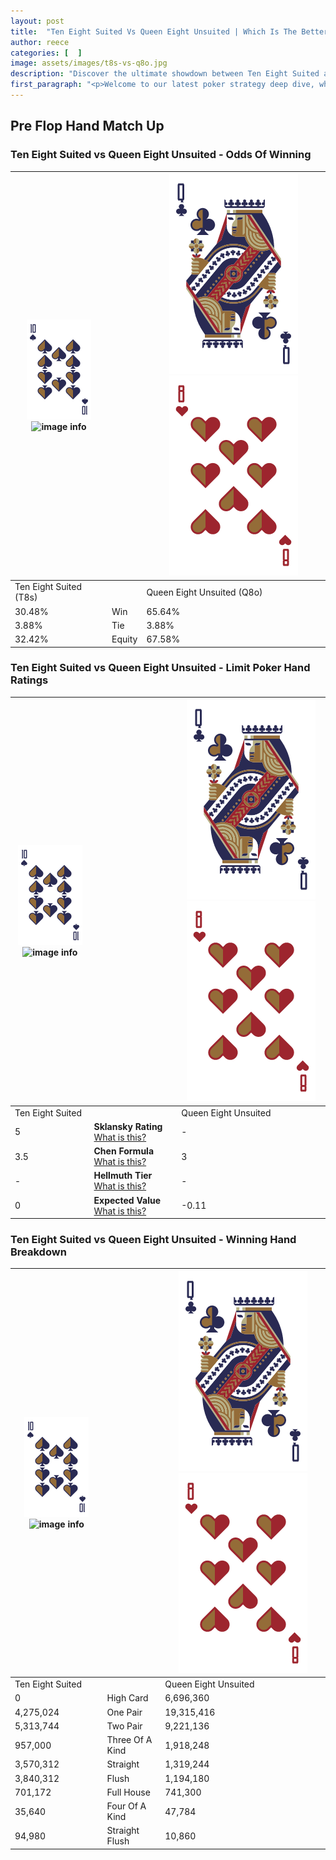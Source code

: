 ```yaml
---
layout: post
title:  "Ten Eight Suited Vs Queen Eight Unsuited | Which Is The Better Hand In Poker? A Complete Guide"
author: reece
categories: [  ]
image: assets/images/t8s-vs-q8o.jpg
description: "Discover the ultimate showdown between Ten Eight Suited and Queen Eight Unsuited in poker! Uncover the odds, strategies, and scenarios where one hand triumphs over the other. Get ready to up your poker game with this thrilling analysis."
first_paragraph: "<p>Welcome to our latest poker strategy deep dive, where we're pitting two distinct hands against each other in a high-stakes showdown: Ten Eight Suited vs Queen Eight Unsuited.</p><p>In the dynamic world of poker, every decision counts, and knowing which hand holds the upper hand is key to your success at the table.</p><p>In this article, we'll dissect these two hands, explore the scenarios where one dominates the other, and equip you with the knowledge to make strategic choices that can tip the odds in your favor.</p><p>Get ready to unravel the intriguing dynamics of these poker hands and elevate your game to new heights.</p>"
---
```




[comment]: # (sp0)

## Pre Flop Hand Match Up

<div class="table hand-ratings" markdown="1"> 



### Ten Eight Suited vs Queen Eight Unsuited - Odds Of Winning


    
| ![image info](assets/images/hand1/T.png) ![image info](assets/images/hand1/8s.png) |  | ![image info](assets/images/hand2/Q.png) ![image info](assets/images/hand2/8o.png) |
| -------- | -------- | -------- |
| Ten Eight Suited (T8s) |  | Queen Eight Unsuited (Q8o) |
| 30.48% | Win | 65.64% |
| 3.88% | Tie | 3.88% |
| 32.42% | Equity | 67.58% |




[comment]: # (sp1)



### Ten Eight Suited vs Queen Eight Unsuited - Limit Poker Hand Ratings


    
| ![image info](assets/images/hand1/T.png) ![image info](assets/images/hand1/8s.png) |  | ![image info](assets/images/hand2/Q.png) ![image info](assets/images/hand2/8o.png) |
| -------- | -------- | -------- |
| Ten Eight Suited |  | Queen Eight Unsuited |
| 5 | **Sklansky Rating** [What is this?](/sklansky-rating-explained) | - |
| 3.5 | **Chen Formula** [What is this?](/chen-formula-explained) | 3 |
| - | **Hellmuth Tier** [What is this?](/Hellmuth-tier-explained) | - |
| 0 | **Expected Value** [What is this?](/expected-value-explained) | -0.11 |




[comment]: # (sp2)



### Ten Eight Suited vs Queen Eight Unsuited - Winning Hand Breakdown


    
| ![image info](assets/images/hand1/T.png) ![image info](assets/images/hand1/8s.png) |  | ![image info](assets/images/hand2/Q.png) ![image info](assets/images/hand2/8o.png) |
| -------- | -------- | -------- |
| Ten Eight Suited |  | Queen Eight Unsuited |
| 0 | High Card | 6,696,360 |
| 4,275,024 | One Pair | 19,315,416 |
| 5,313,744 | Two Pair | 9,221,136 |
| 957,000 | Three Of A Kind | 1,918,248 |
| 3,570,312 | Straight | 1,319,244 |
| 3,840,312 | Flush | 1,194,180 |
| 701,172 | Full House | 741,300 |
| 35,640 | Four Of A Kind | 47,784 |
| 94,980 | Straight Flush | 10,860 |




[comment]: # (sp3)



</div>

[comment]: # (sp4)



[comment]: # (sp5)

